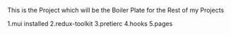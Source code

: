 This is the Project which will be the Boiler Plate for the Rest of my Projects

1.mui installed
2.redux-toolkit
3.pretierc
4.hooks
5.pages
